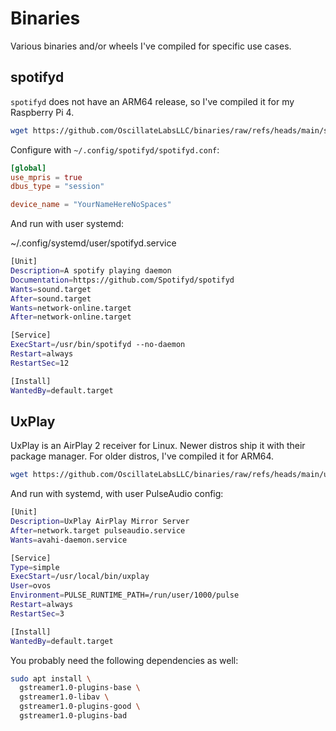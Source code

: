 # Binaries

Various binaries and/or wheels I've compiled for specific use cases.

## spotifyd

`spotifyd` does not have an ARM64 release, so I've compiled it for my Raspberry Pi 4.

```sh
wget https://github.com/OscillateLabsLLC/binaries/raw/refs/heads/main/spotifyd-binaries/aarch64/spotifyd /usr/bin/spotifyd
```

Configure with `~/.config/spotifyd/spotifyd.conf`:

```toml
[global]
use_mpris = true
dbus_type = "session"

device_name = "YourNameHereNoSpaces"
```

And run with user systemd:

~/.config/systemd/user/spotifyd.service

```sh
[Unit]
Description=A spotify playing daemon
Documentation=https://github.com/Spotifyd/spotifyd
Wants=sound.target
After=sound.target
Wants=network-online.target
After=network-online.target

[Service]
ExecStart=/usr/bin/spotifyd --no-daemon
Restart=always
RestartSec=12

[Install]
WantedBy=default.target
```

## UxPlay

UxPlay is an AirPlay 2 receiver for Linux. Newer distros ship it with their package manager. For older distros, I've compiled it for ARM64.

```sh
wget https://github.com/OscillateLabsLLC/binaries/raw/refs/heads/main/uxplay-binaries/aarch64/uxplay /usr/local/bin/spotifyd
```

And run with systemd, with user PulseAudio config:

```sh
[Unit]
Description=UxPlay AirPlay Mirror Server
After=network.target pulseaudio.service
Wants=avahi-daemon.service

[Service]
Type=simple
ExecStart=/usr/local/bin/uxplay
User=ovos
Environment=PULSE_RUNTIME_PATH=/run/user/1000/pulse
Restart=always
RestartSec=3

[Install]
WantedBy=default.target
```

You probably need the following dependencies as well:

```sh
sudo apt install \
  gstreamer1.0-plugins-base \
  gstreamer1.0-libav \
  gstreamer1.0-plugins-good \
  gstreamer1.0-plugins-bad
```
